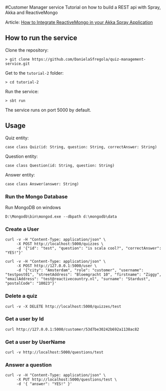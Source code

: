 #Customer Manager service
Tutorial on how to build a REST api with Spray, Akka and ReactiveMongo

Article: <a href="http://danielasfregola.com/2015/03/16/how-to-integrate-reactivemongo-in-your-akka-spray-application/" target="_blank">How to Integrate ReactiveMongo in your Akka Spray Application</a>

## How to run the service
Clone the repository:
```
> git clone https://github.com/DanielaSfregola/quiz-management-service.git
```

Get to the `tutorial-2` folder:
```
> cd tutorial-2
```

Run the service:
```
> sbt run
```

The service runs on port 5000 by default.

## Usage
Quiz entity:
```
case class Quiz(id: String, question: String, correctAnswer: String)
```
Question entity:
```
case class Question(id: String, question: String)
```
Answer entity:
```
case class Answer(answer: String)
```

### Run the Mongo Database

Run MongoDB on windows

```
D:\Mongodb\bin\mongod.exe --dbpath d:\mongodb\data
```

### Create a User
```
curl -v -H "Content-Type: application/json" \
     -X POST http://localhost:5000/quizzes \
     -d '{"id": "test", "question": "is scala cool?", "correctAnswer": "YES!"}'
     
curl -v -H "Content-Type: application/json" \
     -X POST http://127.0.0.1:5000/user \
     -d '{"city": "Amsterdam", "role": "customer", "username": "testpost01", "streetAddress": "Bloemgracht 10", "firstname": "Ziggy", "emailAddress": "test@reactivecountry.nl", "surname": "Stardust", "postalCode": "10023"}'
```

### Delete a quiz
```
curl -v -X DELETE http://localhost:5000/quizzes/test
```

### Get a user by Id
```
curl http://127.0.0.1:5000/customer/53d7be30242b692a1138ac82
```

### Get a user by UserName
```
curl -v http://localhost:5000/questions/test
```

### Answer a question
```
curl -v -H "Content-Type: application/json" \
     -X PUT http://localhost:5000/questions/test \
     -d '{ "answer": "YES!" }'
```
